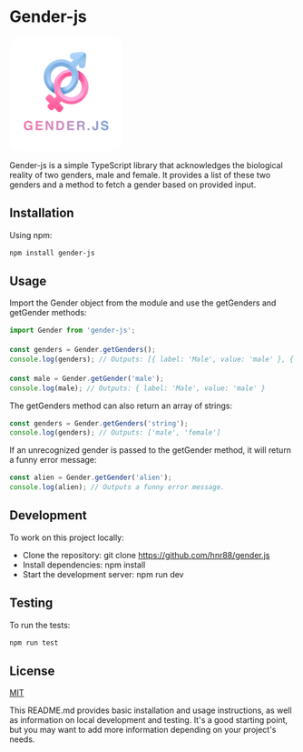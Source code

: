# Gender-js

<p>
  <img src="public/logo.png" style="border-radius: 20px" alt="Logo" width="200">
</p>


Gender-js is a simple TypeScript library that acknowledges the biological reality of two genders, male and female. It provides a list of these two genders and a method to fetch a gender based on provided input.

## Installation

Using npm:

```bash
npm install gender-js
```

## Usage
Import the Gender object from the module and use the getGenders and getGender methods:

```javascript
import Gender from 'gender-js';

const genders = Gender.getGenders();
console.log(genders); // Outputs: [{ label: 'Male', value: 'male' }, { label: 'Female', value: 'female' }]

const male = Gender.getGender('male');
console.log(male); // Outputs: { label: 'Male', value: 'male' }
```

The getGenders method can also return an array of strings:

```javascript
const genders = Gender.getGenders('string');
console.log(genders); // Outputs: ['male', 'female']
```

If an unrecognized gender is passed to the getGender method, it will return a funny error message:

```javascript
const alien = Gender.getGender('alien');
console.log(alien); // Outputs a funny error message.
```

## Development

To work on this project locally:

- Clone the repository: git clone https://github.com/hnr88/gender.js
- Install dependencies: npm install
- Start the development server: npm run dev


## Testing

To run the tests:

```bash
npm run test
```

## License

[MIT](https://choosealicense.com/licenses/mit/)


This README.md provides basic installation and usage instructions, as well as information on local development and testing. It's a good starting point, but you may want to add more information depending on your project's needs.
